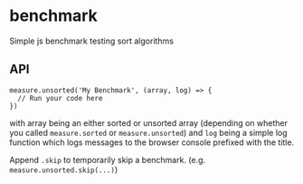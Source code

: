 # benchmark
Simple js benchmark testing sort algorithms

## API
```
measure.unsorted('My Benchmark', (array, log) => {
  // Run your code here
})
```

with array being an either sorted or unsorted array (depending on whether you called `measure.sorted` or `measure.unsorted`) and `log` being a simple log function which logs messages to the browser console prefixed with the title.

Append `.skip` to temporarily skip a benchmark. (e.g. `measure.unsorted.skip(...)`)


